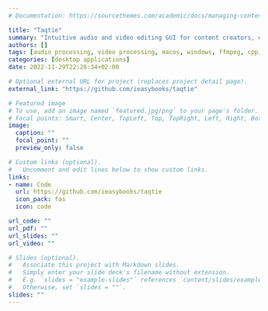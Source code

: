 ```yaml
---
# Documentation: https://sourcethemes.com/academic/docs/managing-content/

title: "Taqtie"
summary: "Intuitive audio and video editing GUI for content creators, enabling easy cutting and merging with a straightforward interface and minimal steps."
authors: []
tags: [audio processing, video processing, macos, windows, ffmpeg, cpp, qtcreator, desktop]
categories: [desktop applications]
date: 2022-11-29T22:28:34+02:00

# Optional external URL for project (replaces project detail page).
external_link: "https://github.com/ieasybooks/taqtie"

# Featured image
# To use, add an image named `featured.jpg/png` to your page's folder.
# Focal points: Smart, Center, TopLeft, Top, TopRight, Left, Right, BottomLeft, Bottom, BottomRight.
image:
  caption: ""
  focal_point: ""
  preview_only: false

# Custom links (optional).
#   Uncomment and edit lines below to show custom links.
links:
- name: Code
  url: https://github.com/ieasybooks/taqtie
  icon_pack: fas
  icon: code

url_code: ""
url_pdf: ""
url_slides: ""
url_video: ""

# Slides (optional).
#   Associate this project with Markdown slides.
#   Simply enter your slide deck's filename without extension.
#   E.g. `slides = "example-slides"` references `content/slides/example-slides.md`.
#   Otherwise, set `slides = ""`.
slides: ""
---
```

